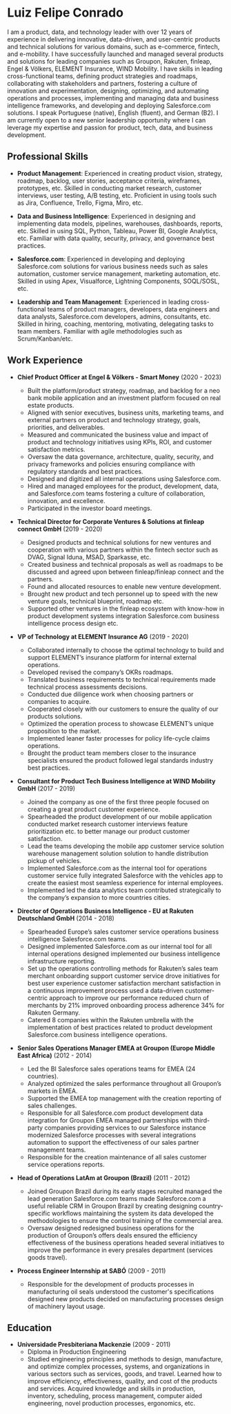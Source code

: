 # Luiz Felipe Conrado

I am a product, data, and technology leader with over 12 years of experience in delivering innovative, data-driven, and user-centric products and technical solutions for various domains, such as e-commerce, fintech, and e-mobility. I have successfully launched and managed several products and solutions for leading companies such as Groupon, Rakuten, finleap, Engel & Völkers, ELEMENT Insurance, WIND Mobility. I have skills in leading cross-functional teams, defining product strategies and roadmaps, collaborating with stakeholders and partners, fostering a culture of innovation and experimentation, designing, optimizing, and automating operations and processes, implementing and managing data and business intelligence frameworks, and developing and deploying Salesforce.com solutions. I speak Portuguese (native), English (fluent), and German (B2). I am currently open to a new senior leadership opportunity where I can leverage my expertise and passion for product, tech, data, and business development.

## Professional Skills

- **Product Management**: Experienced in creating product vision, strategy, roadmap, backlog, user stories, acceptance criteria, wireframes, prototypes, etc. Skilled in conducting market research, customer interviews, user testing, A/B testing, etc. Proficient in using tools such as Jira, Confluence, Trello, Figma, Miro, etc.
  
- **Data and Business Intelligence**: Experienced in designing and implementing data models, pipelines, warehouses, dashboards, reports, etc. Skilled in using SQL, Python, Tableau, Power BI,
 Google Analytics, etc. Familiar with data quality, security, privacy, and governance best practices.

- **Salesforce.com**: Experienced in developing and deploying Salesforce.com solutions for various business needs such as sales automation, customer service management,
 marketing automation,
 etc. Skilled in using Apex,
 Visualforce,
 Lightning Components,
 SOQL/SOSL,
 etc.

- **Leadership and Team Management**: Experienced in leading cross-functional teams of product managers, developers, data engineers and data analysts, Salesforce.com developers, admins, consultants, etc. Skilled in hiring,
 coaching,
 mentoring,
 motivating,
 delegating tasks to team members. Familiar with agile methodologies such as Scrum/Kanban/etc.

## Work Experience

- **Chief Product Officer at Engel & Völkers - Smart Money** (2020 - 2023)
  - Built the platform/product strategy,
 roadmap,
 and backlog for a neo bank mobile application
 and an investment platform focused on real estate products.
  - Aligned with senior executives,
 business units,
 marketing teams,
 and external partners on product
 and technology strategy,
 goals,
 priorities,
 and deliverables.
  - Measured
 and communicated the business value
 and impact of product
 and technology initiatives using KPIs,
 ROI,
 and customer satisfaction metrics.
  - Oversaw the data governance,
 architecture,
 quality,
 security,
 and privacy frameworks
 and policies ensuring compliance with regulatory standards
 and best practices.
  - Designed
 and digitized all internal operations using Salesforce.com.
  - Hired
 and managed employees for the product,
 development,
 data,
 and Salesforce.com teams fostering a culture of collaboration,
 innovation,
 and excellence.
  - Participated in the investor board meetings.

- **Technical Director for Corporate Ventures & Solutions at finleap connect GmbH** (2019 - 2020)
  - Designed products
 and technical solutions for new ventures
 and cooperation with various partners within the fintech sector such as DVAG,
 Signal Iduna,
 MSAD,
 Sparkasse,
 etc.
  - Created business
 and technical proposals as well as roadmaps to be discussed
 and agreed upon between finleap/finleap connect
 and the partners.
  - Found
 and allocated resources to enable new venture development.
  - Brought new product
 and tech personnel up to speed with the new venture goals,
 technical blueprint,
 roadmap etc.
  - Supported other ventures in the finleap ecosystem with know-how in product development systems integration Salesforce.com business intelligence process design etc.

- **VP of Technology at ELEMENT Insurance AG** (2019 - 2020)
  - Collaborated internally to choose the optimal technology to build
 and support ELEMENT’s insurance platform for internal external operations.
  - Developed revised the company’s OKRs roadmaps.
  - Translated business requirements to technical requirements made technical process assessments decisions.
  - Conducted due diligence work when choosing partners or companies to acquire.
  - Cooperated closely with our customers to ensure the quality of our products solutions.
  - Optimized the operation process to showcase ELEMENT’s unique proposition to the market.
  - Implemented leaner faster processes for policy life-cycle claims operations.
  - Brought the product team members closer to the insurance specialists ensured the product followed legal standards industry best practices.

- **Consultant for Product Tech Business Intelligence at WIND Mobility GmbH** (2017 - 2019)
  - Joined the company as one of the first three people focused on creating a great product customer experience.
  - Spearheaded the product development of our mobile application conducted market research customer interviews feature prioritization etc. to better manage our product customer satisfaction.
  - Lead the teams developing the mobile app customer service solution warehouse management solution solution to handle distribution pickup of vehicles.
  - Implemented Salesforce.com as the internal tool for operations customer service fully integrated Salesforce with the vehicles app to create the easiest most seamless experience for internal employees.
  - Implemented led the data analytics team contributed strategically to the company’s expansion to more countries cities.

- **Director of Operations Business Intelligence - EU at Rakuten Deutschland GmbH** (2014 - 2018)
  - Spearheaded Europe’s sales customer service operations business intelligence Salesforce.com teams.
  - Designed implemented Salesforce.com as our internal tool for all internal operations designed implemented our business intelligence infrastructure reporting.
  - Set up the operations controlling methods for Rakuten’s sales team merchant onboarding support customer service drove initiatives for best user experience customer satisfaction merchant satisfaction in a continuous improvement process used a data-driven customer-centric approach to improve our performance reduced churn of merchants by 21% improved onboarding process adherence 34% for Rakuten Germany.
  - Catered 8 companies within the Rakuten umbrella with the implementation of best practices related to product development Salesforce.com business intelligence operations.

- **Senior Sales Operations Manager EMEA at Groupon (Europe Middle East Africa)** (2012 - 2014)
  - Led the BI Salesforce sales operations teams for EMEA (24 countries).
  - Analyzed optimized the sales performance throughout all Groupon’s markets in EMEA.
  - Supported the EMEA top management with the creation reporting of sales challenges.
  - Responsible for all Salesforce.com product development data integration for Groupon EMEA managed partnerships with third-party companies providing services to our Salesforce instance modernized Salesforce processes with several integrations automation to support the effectiveness of our sales partner management teams.
  - Responsible for the creation maintenance of all sales customer service operations reports.

- **Head of Operations LatAm at Groupon (Brazil)** (2011 - 2012)
  - Joined Groupon Brazil during its early stages recruited managed the lead generation Salesforce.com teams made Salesforce.com a useful reliable CRM in Groupon Brazil by creating designing country-specific workflows maintaining the system its data developed the methodologies to ensure the control training of the commercial area.
  - Oversaw designed redesigned business operations for the production of Groupon’s offers deals ensured the efficiency effectiveness of the business operations headed several initiatives to improve the performance in every presales department (services goods travel).
- **Process Engineer Internship at SABÓ** (2009 - 2011)
  - Responsible for the development of products processes in manufacturing oil seals understood the customer's specifications designed new products decided on manufacturing processes design of machinery layout usage.

## Education

- **Universidade Presbiteriana Mackenzie** (2009 - 2011)
  - Diploma in Production Engineering
  - Studied engineering principles and methods to design, manufacture, and optimize complex processes, systems, and organizations in various sectors such as services, goods, and travel. Learned how to improve efficiency, effectiveness, quality, and cost of the products and services. Acquired knowledge and skills in production, inventory, scheduling, process management, computer aided engineering, novel production processes, ergonomics, etc.
